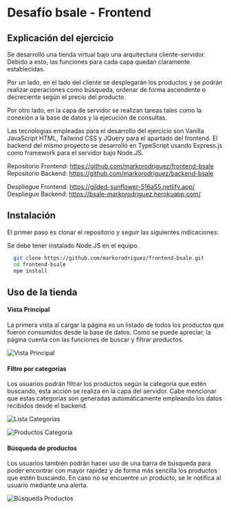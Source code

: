 

# Desafío bsale - Frontend

## Explicación del ejercicio

Se desarrolló una tienda virtual bajo una arquitectura cliente-servidor. Debido a esto, las funciones para cada capa quedan claramente establecidas.

Por un lado, en el lado del cliente se desplegarán los productos y se podrán realizar operaciones como búsqueda, ordenar de forma ascendente o decreciente según el precio del producto.

Por otro lado, en la capa de servidor se realizan tareas tales como la conexión a la base de datos y la ejecución de consultas. 

Las tecnologías empleadas para el desarrollo del ejercicio son Vanilla JavaScript HTML, Tailwind CSS y JQuery para el apartado del frontend. El backend del mismo proyecto se desarrolló en TypeScript usando Express.js como framework para el servidor bajo Node.JS.

Repositorio Frontend: https://github.com/markorodriguez/frontend-bsale  
Repositorio Backend: https://github.com/markorodriguez/backend-bsale

Despliegue Frontend: https://gilded-sunflower-516a55.netlify.app/   
Despliegue Backend: https://bsale-markorodriguez.herokuapp.com/

## Instalación

El primer paso es clonar el repositorio y seguir las siguientes indicaciones:

Se debe tener instalado Node.JS en el equipo.

```bash
  git clone https://github.com/markorodriguez/frontend-bsale.git
  cd frontend-bsale
  npm install
```

## Uso de la tienda

####  Vista Principal
La primera vista al cargar la página es un listado de todos los productos que fueron consumidos desde la base de datos. Como se puede apreciar, la página cuenta con las funciones de buscar y filtrar productos.

![Vista Principal](https://i.postimg.cc/T33Qk1Hs/Screenshot-2022-07-15-at-17-34-43-Desaf-o-Bsale.png) 

#### Filtro por categorías 

Los usuarios podrán filtrar los productos según la categoría que estén buscando, esta acción se realiza en la capa del servidor. Cabe mencionar que estas categorías son generadas automáticamente empleando los datos recibidos desde el backend.

![Lista Categorías](https://i.postimg.cc/52trpqSS/Screenshot-2022-06-09-at-01-59-45-Desaf-o-Bsale.png)

![Productos Categoría](https://i.postimg.cc/0Np6Dd01/Screenshot-2022-07-15-at-17-36-22-Desaf-o-Bsale.png)
        
#### Búsqueda de productos

Los usuarios también podrán hacer uso de una barra de búsqueda para poder encontrar con mayor rapidez y de forma más sencilla los productos que estén buscando. En caso no se encuentre un producto, se le notifica al usuario mediante una alerta.

![Búsqueda Productos](https://i.postimg.cc/HWKpW8bw/Screenshot-2022-07-15-at-17-38-46-Desaf-o-Bsale.png)
